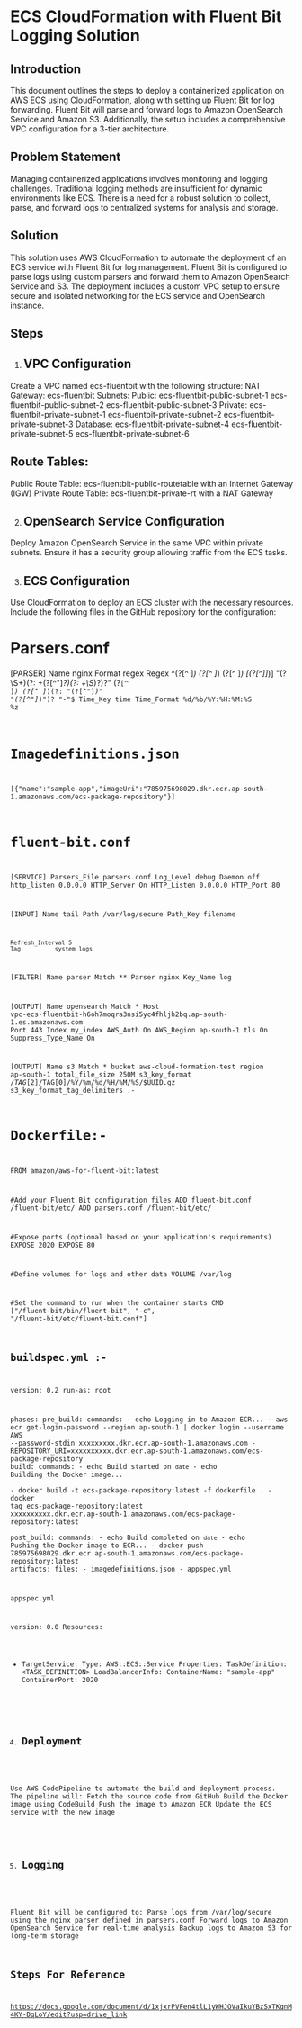 
# ECS CloudFormation with Fluent Bit Logging Solution

## Introduction

This document outlines the steps to deploy a containerized application on AWS ECS using CloudFormation, along with setting up Fluent Bit for log forwarding. Fluent Bit will parse and forward logs to Amazon OpenSearch Service and Amazon S3. Additionally, the setup includes a comprehensive VPC configuration for a 3-tier architecture.

## Problem Statement

Managing containerized applications involves monitoring and logging challenges. Traditional logging methods are insufficient for dynamic environments like ECS. There is a need for a robust solution to collect, parse, and forward logs to centralized systems for analysis and storage.

## Solution
This solution uses AWS CloudFormation to automate the deployment of an ECS service with Fluent Bit for log management. Fluent Bit is configured to parse logs using custom parsers and forward them to Amazon OpenSearch Service and S3. The deployment includes a custom VPC setup to ensure secure and isolated networking for the ECS service and OpenSearch instance.




## Steps

1. ## VPC Configuration
Create a VPC named ecs-fluentbit with the following structure:
NAT Gateway: ecs-fluentbit
Subnets:
Public:
ecs-fluentbit-public-subnet-1
ecs-fluentbit-public-subnet-2
ecs-fluentbit-public-subnet-3
Private:
ecs-fluentbit-private-subnet-1
ecs-fluentbit-private-subnet-2
ecs-fluentbit-private-subnet-3
Database:
ecs-fluentbit-private-subnet-4
ecs-fluentbit-private-subnet-5
ecs-fluentbit-private-subnet-6

## Route Tables:

Public Route Table: ecs-fluentbit-public-routetable with an Internet Gateway (IGW)
Private Route Table: ecs-fluentbit-private-rt with a NAT Gateway


2. ## OpenSearch Service Configuration
Deploy Amazon OpenSearch Service in the same VPC within private subnets. Ensure it has a security group allowing traffic from the ECS tasks.


3. ## ECS Configuration
Use CloudFormation to deploy an ECS cluster with the necessary resources. Include the following files in the GitHub repository for the configuration:

# Parsers.conf


[PARSER]
    Name   nginx
    Format regex
    Regex ^(?<remote>[^ ]*) (?<host>[^ ]*) (?<user>[^ ]*) \[(?<time>[^\]]*)\] "(?<method>\S+)(?: +(?<path>[^\"]*?)(?: +\S*)?)?" (?<code>[^ ]*) (?<size>[^ ]*)(?: "(?<referer>[^\"]*)" "(?<agent>[^\"]*)")? \"-\"$
    Time_Key time
    Time_Format %d/%b/%Y:%H:%M:%S %z


# Imagedefinitions.json

[{"name":"sample-app","imageUri":"785975698029.dkr.ecr.ap-south-1.amazonaws.com/ecs-package-repository"}]

# fluent-bit.conf

[SERVICE]
    Parsers_File parsers.conf
    Log_Level    debug
    Daemon       off
    http_listen  0.0.0.0
    HTTP_Server  On
    HTTP_Listen  0.0.0.0
    HTTP_Port    80

[INPUT]
    Name         tail
    Path         /var/log/secure
    Path_Key     filename


    Refresh_Interval 5
    Tag          system_logs

[FILTER]
    Name parser
    Match **
    Parser nginx
    Key_Name log

[OUTPUT]
    Name  opensearch
    Match *
    Host  vpc-ecs-fluentbit-h6oh7moqra3nsi5yc4fhljh2bq.ap-south-1.es.amazonaws.com
    Port  443
    Index my_index
    AWS_Auth On
    AWS_Region ap-south-1
    tls     On
    Suppress_Type_Name On

[OUTPUT]
    Name                         s3
    Match                        *
    bucket                       aws-cloud-formation-test
    region                       ap-south-1
    total_file_size              250M
    s3_key_format                /$TAG[2]/$TAG[0]/%Y/%m/%d/%H/%M/%S/$UUID.gz
    s3_key_format_tag_delimiters .-


# Dockerfile:-


FROM amazon/aws-for-fluent-bit:latest

#Add your Fluent Bit configuration files
ADD fluent-bit.conf /fluent-bit/etc/
ADD parsers.conf /fluent-bit/etc/

#Expose ports (optional based on your application's requirements)
EXPOSE 2020
EXPOSE 80

#Define volumes for logs and other data
VOLUME /var/log

#Set the command to run when the container starts
CMD ["/fluent-bit/bin/fluent-bit", "-c", "/fluent-bit/etc/fluent-bit.conf"]


## buildspec.yml :-



version: 0.2
run-as: root

phases:
  pre_build:
    commands:
      - echo Logging in to Amazon ECR...
      - aws ecr get-login-password --region ap-south-1 | docker login --username AWS --password-stdin xxxxxxxxx.dkr.ecr.ap-south-1.amazonaws.com
      - REPOSITORY_URI=xxxxxxxxxx.dkr.ecr.ap-south-1.amazonaws.com/ecs-package-repository
  build:
    commands:
      - echo Build started on `date`
      - echo Building the Docker image...          
      - docker build -t ecs-package-repository:latest -f dockerfile .
      - docker tag ecs-package-repository:latest xxxxxxxxxx.dkr.ecr.ap-south-1.amazonaws.com/ecs-package-repository:latest      
  post_build:
    commands:
      - echo Build completed on `date`
      - echo Pushing the Docker image to ECR...
      - docker push 785975698029.dkr.ecr.ap-south-1.amazonaws.com/ecs-package-repository:latest
artifacts:
    files: 
      - imagedefinitions.json
      - appspec.yml


appspec.yml


version: 0.0
Resources:
  - TargetService:
      Type: AWS::ECS::Service
      Properties:
        TaskDefinition: <TASK_DEFINITION>
        LoadBalancerInfo:
          ContainerName: "sample-app"
          ContainerPort: 2020


4. ## Deployment
Use AWS CodePipeline to automate the build and deployment process. The pipeline will:
Fetch the source code from GitHub
Build the Docker image using CodeBuild
Push the image to Amazon ECR
Update the ECS service with the new image

5. ## Logging
Fluent Bit will be configured to:
Parse logs from /var/log/secure using the nginx parser defined in parsers.conf
Forward logs to Amazon OpenSearch Service for real-time analysis
Backup logs to Amazon S3 for long-term storage

## Steps For Reference
https://docs.google.com/document/d/1xjxrPVFen4tlL1yWHJOVaIkuYBzSxTKqnM4KY-DqLoY/edit?usp=drive_link










